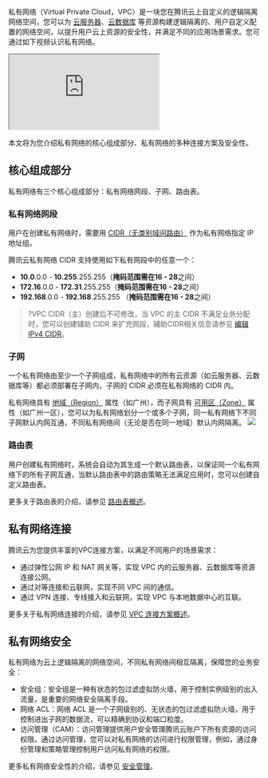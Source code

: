 私有网络（Virtual Private Cloud，VPC）是一块您在腾讯云上自定义的逻辑隔离网络空间，您可以为 [云服务器](https://cloud.tencent.com/doc/product/213/495)、[云数据库](https://cloud.tencent.com/doc/product/236)  等资源构建逻辑隔离的、用户自定义配置的网络空间，以提升用户云上资源的安全性，并满足不同的应用场景需求。您可通过如下视频认识私有网络。
<div class="doc-video-mod"><iframe src="https://cloud.tencent.com/edu/learning/quick-play/2354-35379?source=gw.doc.media&withPoster=1&notip=1"></iframe></div>

本文将为您介绍私有网络的核心组成部分、私有网络的多种连接方案及安全性。
## 核心组成部分
私有网络有三个核心组成部分：私有网络网段、子网、路由表。
### 私有网络网段
用户在创建私有网络时，需要用 [CIDR（无类别域间路由）](https://cloud.tencent.com/document/product/215/18509#2) 作为私有网络指定 IP 地址组。

腾讯云私有网络 CIDR 支持使用如下私有网段中的任意一个：
- **10.0**.0.0 - **10.255**.255.255（**掩码范围需在16 - 28**之间）
- **172.16**.0.0 - **172.31**.255.255（**掩码范围需在16 - 28**之间）
- **192.168**.0.0 - **192.168**.255.255 （**掩码范围需在16 - 28**之间）
>?VPC CIDR（主）创建后不可修改，当 VPC 的主 CIDR 不满足业务分配时，您可以创建辅助 CIDR 来扩充网段，辅助CIDR相关信息请参见 [编辑 IPv4 CIDR](https://cloud.tencent.com/document/product/215/51962)。

### 子网
一个私有网络由至少一个子网组成，私有网络中的所有云资源（如云服务器、云数据库等）都必须部署在子网内，子网的 CIDR 必须在私有网络的 CIDR 内。

私有网络具有 [地域（Region）](https://cloud.tencent.com/document/product/215/20057#.E5.9C.B0.E5.9F.9F) 属性（如广州），而子网具有 [可用区（Zone）](https://cloud.tencent.com/document/product/215/20057#.E5.8F.AF.E7.94.A8.E5.8C.BA) 属性（如广州一区），您可以为私有网络划分一个或多个子网，同一私有网络下不同子网默认内网互通，不同私有网络间（无论是否在同一地域）默认内网隔离。
![](https://main.qcloudimg.com/raw/9ab6da241dc050a0bb8f33f48859b1f1.png)

### 路由表
用户创建私有网络时，系统会自动为其生成一个默认路由表，以保证同一个私有网络下的所有子网互通，当默认路由表中的路由策略无法满足应用时，您可以创建自定义路由表。

更多关于路由表的介绍，请参见 [路由表概述](https://cloud.tencent.com/document/product/215/39406)。

## 私有网络连接
腾讯云为您提供丰富的VPC连接方案，以满足不同用户的场景需求：
- 通过弹性公网 IP 和 NAT 网关等，实现 VPC 内的云服务器、云数据库等资源连接公网。
- 通过对等连接和云联网，实现不同 VPC 间的通信。
- 通过 VPN 连接、专线接入和云联网，实现 VPC 与本地数据中心的互联。 

更多关于私有网络连接的介绍，请参见 [VPC 连接方案概述](https://cloud.tencent.com/document/product/215/37053)。

## 私有网络安全
私有网络为云上逻辑隔离的网络空间，不同私有网络间相互隔离，保障您的业务安全：
- 安全组：安全组是一种有状态的包过滤虚拟防火墙，用于控制实例级别的出入流量，是重要的网络安全隔离手段。
- 网络 ACL：网络 ACL 是一个子网级别的、无状态的包过滤虚拟防火墙，用于控制进出子网的数据流，可以精确到协议和端口粒度。
- 访问管理（CAM）：访问管理提供用户安全管理腾讯云账户下所有资源的访问权限。通过访问管理，您可以对私有网络的访问进行权限管理，例如，通过身份管理和策略管理控制用户访问私有网络的权限。

更多私有网络安全性的介绍，请参见 [安全管理](https://cloud.tencent.com/document/product/215/20159)。


